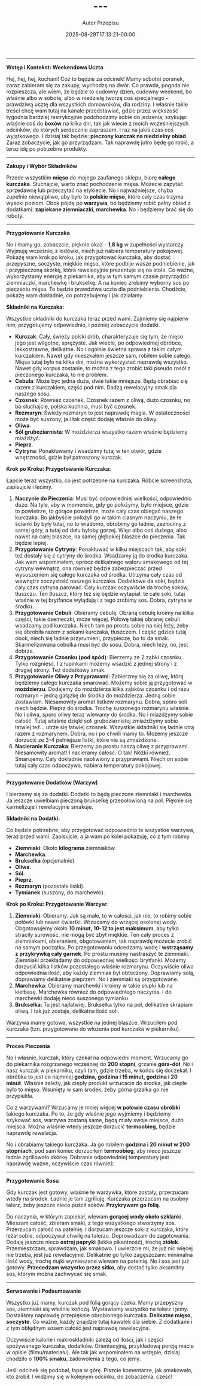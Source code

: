 ﻿---
draft: true
title: "---"
author: "Autor Przepisu"
recipe_image: images/recipe-headers/default.avif
date: 2025-08-29T17:13:21-00:00
categories: ["do-kategoryzacji"]
tags: ["draft"]
tagline: "Przepis do sformatowania"
servings: 4
prep_time: 15
cook: true
cook_time: 30
calories: 300
protein: 20
fat: 10
carbohydrate: 25
---
---

**Wstęp i Kontekst: Weekendowa Uczta**

Hej, hej, hej, kochani! Cóż to będzie za odcinek! Mamy sobotni poranek, zaraz zabieram się za zakupy, wychodzę na dwór. Co prawda, pogoda nie rozpieszcza, ale wiem, że będzie to cudowny dzień, cudowny weekend, bo właśnie albo w sobotę, albo w niedzielę tworzę coś specjalnego – prawdziwą ucztę dla wszystkich domowników, dla rodziny. I właśnie takie treści chcę wam tutaj na kanale przedstawiać, gdzie przez większość tygodnia bardziej restrykcyjnie podchodzimy sobie do jedzenia, szykując właśnie coś do **boxów** na kilka dni, tak jak wiecie z moich wcześniejszych odcinków, do których serdecznie zapraszam. I raz na jakiś czas coś wyjątkowego. I dzisiaj tak będzie: **pieczony kurczak na niedzielny obiad**. Zaraz zobaczycie, jak go przyrządzam. Tak naprawdę jutro będę go robić, a teraz idę po potrzebne produkty.

---

**Zakupy i Wybór Składników**

Przede wszystkim **mięso** do mojego zaufanego sklepu, biorę **całego kurczaka**. Słuchajcie, warto znać pochodzenie mięsa. Możecie zapytać sprzedawcę lub przeczytać na etykiecie. No i najważniejsze, chyba zupełnie niewątpliwe, aby było to **polskie mięso**, które cały czas trzyma wysoki poziom. Obok pójdę po **warzywa**, bo będziemy robić pełny obiad z dodatkami: **zapiekane ziemniaczki**, **marchewka**. No i będziemy brać się do roboty.

---

**Przygotowanie Kurczaka**

No i mamy go, zobaczcie, pięknie okaz - **1,8 kg** w zupełności wystarczy. Wyjmuję wcześniej z lodówki, niech już nabiera temperatury pokojowej. Pokażę wam krok po kroku, jak przygotować kurczaka, aby dostać przepyszne, soczyste, miękkie mięso, które podbije wasze podniebienie, jak i przypieczoną skórkę, która rewelacyjnie prezentuje się na stole. Co ważne, wykorzystamy energię z piekarnika, aby w tym samym czasie przyrządzić ziemniaczki, marchewkę i brukselkę. A na koniec zrobimy wyborny sos po pieczeniu mięsa. To będzie prawdziwa uczta dla podniebienia. Chodźcie, pokażę wam dokładnie, co potrzebujemy i jak działamy.

**Składniki na Kurczaka:**

Wszystkie składniki do kurczaka teraz przed wami. Zajmiemy się najpierw nim, przygotujemy odpowiednio, i później zobaczycie dodatki.

*   **Kurczak**: Cały, świeży polski drób, charakteryzuje się tym, że mięso jego jest wilgotne, sprężyste. Jak wiecie, po odpowiedniej obróbce, lekkostrawne, delikatne. No i ogólnie świetna sprawa z takim całym kurczakiem. Nawet gdy mieszkałem jeszcze sam, robiłem sobie całego. Mięsa tutaj było na kilka dni, można wykorzystać naprawdę wszystko. Nawet gdy korpus zostanie, to można z tego zrobić taki pseudo rosół z pieczonego kurczaka, to nie problem.
*   **Cebula**: Może być jedna duża, dwie takie mniejsze. Będą obrabiać się razem z kurczakiem, część pod nim. Dadzą rewelacyjny smak dla naszego sosu.
*   **Czosnek**: Również czosnek. Czosnek razem z oliwą, dużo czosnku, no bo słuchajcie, polska kuchnia, musi być czosnek.
*   **Rozmaryn**: Świeży rozmaryn to jest naprawdę magia. W ostateczności może być suszony, ja i tak część dodaję właśnie do oliwy.
*   **Oliwa**.
*   **Sól gruboziarnista**: W moździerzu wszystko razem właśnie będziemy miażdżyć.
*   **Pieprz**.
*   **Cytryna**: Ponakłuwamy i wsadzimy tutaj w ten otwór, gdzie wnętrzności, gdzie był patroszony kurczak.

**Krok po Kroku: Przygotowanie Kurczaka:**

Łapcie teraz wszystko, co jest potrzebne na kurczaka. Róbcie screenshota, zapisujcie i lecimy.

1.  **Naczynie do Pieczenia**: Musi być odpowiedniej wielkości, odpowiednio duże. Na tyle, aby w momencie, gdy go położymy, było miejsce, gdzie to powietrze, to gorące powietrze, może cały czas obiegać naszego kurczaka. Bo jakbyście położyli go w takim ciasnym naczyniu, że te ścianki by były tutaj, no to wiadomo, obrobimy go ładnie, zezłocimy z samej góry, a tutaj od dołu byłoby gorzej. Więc albo coś dużego, albo nawet na całej blaszce, na samej głębokiej blaszce do pieczenia. Tak będzie lepiej.
2.  **Przygotowanie Cytryny**: Ponakłuwać w kilku miejscach tak, aby soki też dostały się z cytryny do środka. Wsadzamy ją do środka kurczaka. Jak wam wspominałem, oprócz delikatnego waloru smakowego od tej cytryny wewnątrz, ona również będzie zabezpieczać przed wysuszeniem się całego kurczaka od środka. Utrzyma cały czas od wewnątrz soczystość naszego kurczaka. Dodatkowe da soki, będzie cały czas cytryna parować. Cały kurczak oczywiście da trochę soków, tłuszczu. Ten tłuszcz, który też się będzie wytapiał, te całe soki, tutaj właśnie w tej brytfance wylądują i z tego zrobimy sos. Dobra, cytryna w środku.
3.  **Przygotowanie Cebuli**: Obieramy cebulę. Obraną cebulę kroimy na kilka części, takie ósemeczki, może więcej. Połowę takiej obranej cebuli wsadzamy pod kurczaka. Niech tam po prostu sobie na niej leży, żeby się obrobiła razem z sokami kurczaka, tłuszczem. I część gdzieś tutaj obok, niech się ładnie przyrumieni, przypiecze, bo to da smak. Skarmelizowana cebulka musi być do sosu. Dobra, niech leży, no, jest dobrze.
4.  **Przygotowanie Czosnku (pod spód)**: Bierzemy ze 2 ząbki czosnku. Tylko rozgnieść. I z łupinkami możemy wsadzić z jednej strony i z drugiej strony. Też dodatkowy smak.
5.  **Przygotowanie Oliwy z Przyprawami**: Zabierzmy się za oliwę, którą będziemy całego kurczaka smarować. Możemy sobie ją przygotować w **moździerzu**. Dodajemy do moździerza kilka ząbków czosnku i od razu rozmaryn – jedną gałązkę do środka do moździerza. Jedną sobie zostawiam. Niesamowity aromat listków rozmarynu. Dobra, sporo soli niech będzie. Pieprz do środka. Trochę suszonego rozmarynu właśnie. No i oliwa, sporo oliwy teraz wlewamy do środka. No i miażdżymy sobie całość. Tutaj właśnie dzięki soli gruboziarnistej zmiażdżymy sobie łatwiej też... utrze się łatwiej czosnek. Wszystkie składniki się ładnie utrą razem z rozmarynem. Dobra, no i po chwili mamy to. Możemy jeszcze dorzucić ze 3-4 pełniejsze listki, które nie są zmiażdżone.
6.  **Nacieranie Kurczaka**: Bierzemy po prostu naszą oliwę z przyprawami. Niesamowity aromat! I nacieramy całość. O tak! Nóżki również. Smarujemy. Cały dokładnie naoliwiony z przyprawami. Niech on sobie tutaj cały czas odpoczywa, nabiera temperatury pokojowej.

---

**Przygotowanie Dodatków (Warzyw)**

I bierzemy się za dodatki. Dodatki to będą pieczone ziemniaki i marchewka. Ja jeszcze uwielbiam pieczoną brukselkę przepołowioną na pół. Pięknie się karmelizuje i rewelacyjnie smakuje.

**Składniki na Dodatki:**

Co będzie potrzebne, aby przygotować odpowiednio te wszystkie warzywa, teraz przed wami. Zapisujcie, a ja wam po kolei pokazuję, co z tym robimy.

*   **Ziemniaki**: Około **kilograma** ziemniaków.
*   **Marchewka**.
*   **Brukselka** (opcjonalnie).
*   **Oliwa**.
*   **Sól**.
*   **Pieprz**.
*   **Rozmaryn** (pozostałe listki).
*   **Tymianek** (suszony, do marchewki).

**Krok po Kroku: Przygotowanie Warzyw:**

1.  **Ziemniaki**: Obieramy. Jak są małe, to w całości, jak nie, to robimy sobie połówki lub nawet ćwiartki. Wrzucamy do wrzącej osolonej wody. Obgotowujemy około **10 minut, 10-12 to jest maksimum**, aby tylko straciły surowość, nie mogą być zbyt miękkie. Ten cały proces z ziemniakami, obieraniem, obgotowaniem, tak naprawdę możecie zrobić na samym początku. Po przegotowaniu odcedzamy wodę i **wstrząsamy z przykrywką cały garnek**. Po prostu musimy nastraszyć te ziemniaki. Ziemniaki przekładamy do odpowiedniej wielkości brytfanki. Możemy dorzucić kilka listków pozostałego właśnie rozmarynu. Oczywiście oliwa odpowiednia ilość, aby każdy ziemniak był obtoczony. Doprawiamy solą, doprawiamy delikatnie pieprzem. No i ziemniaki są przygotowane.
2.  **Marchewka**: Obieramy marchewki i kroimy w takie słupki lub na kiełbasę. Marchewka również do odpowiedniego naczynia. I do marchewki dodaję nieco suszonego tymianku.
3.  **Brukselka**: Tu jest najłatwiej. Brukselka tylko na pół, delikatnie skrapiam oliwą. I tak już zostaje, delikatna ilość soli.

Warzywa mamy gotowe, wszystkie na jednej blaszce. Wrzuciłem pod kurczaka (tzn. przygotowane do włożenia pod kurczaka w piekarniku).

---

**Proces Pieczenia**

No i właśnie, kurczak, który czekał na odpowiedni moment. Wrzucamy go do piekarnika rozgrzanego wcześniej do **200 stopni**, grzanie **góra-dół**. No i nasz kurczak w piekarniku, czyli tam, gdzie trzeba, w końcu się doczekał. I obróbka to jest co najmniej **godzina, godzina i 15 minut, godzina i 20 minut**. Właśnie zależy, jak ciepły produkt wrzucacie do środka, jak ciepłe było to mięso. Wsunięty w sam środek, żeby górna grzałka go nie przypiekła.

Co z warzywami? Wrzucamy je mniej więcej **w połowie czasu obróbki** takiego kurczaka. Po to, że gdy właśnie jego wyjmiemy i będziemy szykować sos, warzywa zostaną same, będą miały swoje miejsce, dużo miejsca. Można właśnie wtedy jeszcze dorzucić **termoobieg**, będzie naprawdę rewelacja.

No i obrabiamy takiego kurczaka. Ja go robiłem **godzina i 20 minut w 200 stopniach**, pod sam koniec dorzuciłem **termoobieg**, aby nieco jeszcze ładnie zgrillowało skórkę. Dobranie odpowiedniej temperatury jest naprawdę ważne, oczywiście czas również.

---

**Przygotowanie Sosu**

Gdy kurczak jest gotowy, właśnie te warzywka, które zostały, przerzucam wtedy na środek. Ładnie je tam zgrilluję. Kurczaka przerzucam na osobny talerz, żeby jeszcze nieco puścił soków. **Przykrywam go folią**.

Do naczynia, w którym zapiekał, wlewam **gorącej wody około szklanki**. Mieszam całość, zbieram smaki, z tego wszystkiego stworzymy sos. Przerzucam całość na patelnię. I dorzucam jeszcze soki z kurczaka, który leżał sobie, odpoczywał chwilę na talerzu. Doprowadzam do zagotowania. Dodaję jeszcze nieco **ostrej papryki** (lekka pikantność), trochę **ziółek**. Przemieszczam, sprawdzam, jak smakowo. I uwierzcie mi, że już nic więcej nie trzeba, jest już rewelacyjnie. Delikatnie go tylko zagęszczam: minimalna ilość wody, trochę mąki wymieszane wlewam na patelnię. No i sos jest już gotowy. **Przecedzam wszystko przez sitko**, aby dostać tylko aksamitny sos, którym można zachwycać się smak.

---

**Serwowanie i Podsumowanie**

Wszystko już mamy, kurczak pod folią gorący czeka. Mamy przepyszny sos, ziemniaki się właśnie kończą. Wystawiamy wszystko na talerz i jemy. Dostaliśmy naprawdę przepięknie obrobionego kurczaka. **Delikatne mięso, soczyste**. Co ważne, każdy znajdzie tutaj kawałek dla siebie. Z dodatkami i z tym obłędnym sosem całość jest naprawdę rewelacyjna.

Oczywiście kalorie i makroskładniki zależą od ilości, jak i części spożywanego kurczaka, dodatków. Orientacyjną, przykładową porcję macie w opisie (filmu/materiału). Ale tak jak wspominałem na wstępie, dzisiaj chodziło o **100% smaku**, zadowolenia z tego, co jemy.

Jeśli odcinek się podobał, łapa w górę. Piszcie komentarze, jak smakowało, kto zrobił. I widzimy się w kolejnym odcinku, do zobaczenia, cześć!